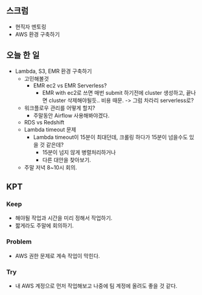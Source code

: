 ## 스크럼

- 현직자 멘토링
- AWS 환경 구축하기

## 오늘 한 일

- Lambda, S3, EMR 환경 구축하기
  - 고민해볼것
    - EMR ec2 vs EMR Serverless?
      - EMR with ec2로 쓰면 매번 submit 하기전에 cluster 생성하고, 끝나면 cluster 삭제해야될듯.. 비용 때문. -> 그럼 차라리 serverless로?
  - 워크플로우 관리를 어떻게 할지?
    - 주말동안 Airflow 사용해봐야겠다.
  - RDS vs Redshift
  - Lambda timeout 문제
    - Lambda timeout이 15분이 최대던데, 크롤링 하다가 15분이 넘을수도 있을 것 같은데?
      - 15분이 넘지 않게 병렬처리하거나
      - 다른 대안을 찾아보기.
  - 주말 저녁 8~10시 회의.

## KPT

### Keep

- 해야될 작업과 시간을 미리 정해서 작업하기.
- 짧게라도 주말에 회의하기.

### Problem

- AWS 권한 문제로 계속 작업이 막힌다.

### Try

- 내 AWS 계정으로 먼저 작업해보고 나중에 팀 계정에 올려도 좋을 것 같다.
